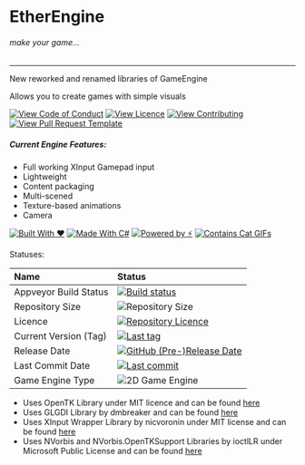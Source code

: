 # EtherEngine
###### _make your game..._

-------
New reworked and renamed libraries of GameEngine

Allows you to create games with simple visuals

[![View Code of Conduct](https://img.shields.io/badge/view-code%20of%20conduct-blue.svg)](https://github.com/craftersmine/EtherEngine/blob/master/CODE_OF_CONDUCT.md) [![View Licence](https://img.shields.io/badge/view-licence-blue.svg)](https://github.com/craftersmine/EtherEngine/blob/master/LICENSE) [![View Contributing](https://img.shields.io/badge/view-contributing-brightgreen.svg)](https://github.com/craftersmine/EtherEngine/blob/master/CONTRIBUTING.md) [![View Pull Request Template](https://img.shields.io/badge/view-pull%20request%20template-blue.svg)](https://github.com/craftersmine/EtherEngine/blob/master/PULL_REQUEST_TEMPLATE.md)

##### Current Engine Features:
* Full working XInput Gamepad input
* Lightweight
* Content packaging
* Multi-scened
* Texture-based animations
* Camera

[![Built With ❤](https://forthebadge.com/images/badges/built-with-love.svg)](https://forthebadge.com) [![Made With C#](https://forthebadge.com/images/badges/made-with-c-sharp.svg)](https://forthebadge.com) [![Powered by ⚡](https://forthebadge.com/images/badges/powered-by-electricity.svg)](https://forthebadge.com) [![Contains Cat GIFs](https://forthebadge.com/images/badges/contains-cat-gifs.svg)](https://forthebadge.com)

Statuses:

| Name                    | Status                                                                                                    |
|:------------------------|:----------------------------------------------------------------------------------------------------------|
| Appveyor Build Status | [![Build status](https://ci.appveyor.com/api/projects/status/d3lcowtra73jevy9?svg=true)](https://ci.appveyor.com/project/craftersmine/etherengine) |
| Repository Size         | ![Repository Size](https://img.shields.io/github/repo-size/craftersmine/EtherEngine.svg)                  |
| Licence                 | [![Repository Licence](https://img.shields.io/github/license/craftersmine/EtherEngine.svg)](https://github.com/craftersmine/EtherEngine/blob/master/LICENSE.md)                 |
| Current Version (Tag)   | [![Last tag](https://img.shields.io/github/tag/craftersmine/EtherEngine.svg)](https://github.com/craftersmine/EtherEngine/tags)                               |
| Release Date            | [![GitHub (Pre-)Release Date](https://img.shields.io/github/release-date-pre/craftersmine/EtherEngine.svg)](https://github.com/craftersmine/EtherEngine/releases) |
| Last Commit Date        | [![Last commit](https://img.shields.io/github/last-commit/craftersmine/EtherEngine.svg)](https://github.com/craftersmine/EtherEngine/commits/master)                    |
| Game Engine Type        | ![2D Game Engine](https://img.shields.io/badge/game%20engine-2D-green.svg)                 	              |


* Uses OpenTK Library under MIT licence and can be found [here](https://github.com/opentk/opentk)
* Uses GLGDI Library by dmbreaker and can be found [here](https://github.com/dmbreaker/glgdiplus)
* Uses XInput Wrapper Library by nicvoronin under MIT license and can be found [here](https://github.com/nikvoronin/XInput.Wrapper)
* Uses NVorbis and NVorbis.OpenTKSupport Libraries by ioctlLR under Microsoft Public License and can be found [here](https://github.com/ioctlLR/NVorbis)
